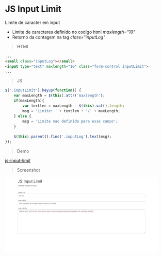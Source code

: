 # JS Input Limit

Limite de caracter em input

* Limite de caracteres definido no codigo html _maxlength="10"_
* Retorno da contagem na tag _class="inputLog"_

> HTML
```html
...
<small class="inputLog"></small>
<input type="text" maxlength="10" class="form-control inputLimit">
...
```

> JS
```js
$('.inputLimit').keyup(function() {
    var maxLength = $(this).attr('maxlength');
    if(maxLength){
        var textlen = maxLength - $(this).val().length;
        msg = 'Limite: ' + textlen + '/' + maxLength;
    } else {
        msg = 'Limite nao definido para esse campo';
    }
    
    $(this).parent().find('.inputLog').text(msg);
});
```

> Demo

[js-input-limit](https://js-input-limit.netlify.com/)

> Screenshot

![js-input-limit](https://raw.githubusercontent.com/fernandovaller/js-input-limit/master/screenshot.png)
